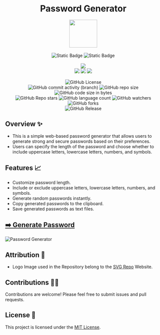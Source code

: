 <div align="center">
     <h1> Password Generator</h1>
     <img src="https://github.com/abhinavkumar2369/Password-Generator/assets/170245635/6ff820b9-828c-4077-8d8c-0d521bcb687d" height=90px width=90px/>
     <br/>
     <br/>
     <img alt="Static Badge" src="https://img.shields.io/badge/Website-red?style=for-the-badge">
     <img alt="Static Badge" src="https://img.shields.io/badge/Web%20Development-7F00FF?style=for-the-badge">
     <br/>
     <br/>
     <!-- Open Source -->
     <img src="https://badges.frapsoft.com/os/v1/open-source.svg?v=103">
     <br/>
     <!-- Contributions -->
     <img src="https://img.shields.io/static/v1.svg?label=Contributions&message=Welcome&color=#013220">
     <!-- Built By -->
     <img src="https://img.shields.io/badge/Built%20by-Abhinav%20Kumar-0059b3">
     <!-- Maintained -->
     <img src="https://img.shields.io/static/v1.svg?label=Maintained&message=Yes&color=red">
     <br/>
     <!-- --------------------------------------------- -->
     <br/>
     <!-- License -->
     <img alt="GitHub License" src="https://img.shields.io/github/license/abhinavkumar2369/Password-Generator">
     <br/>
     <!-- Commit Count -->
     <img alt="GitHub commit activity (branch)" src="https://img.shields.io/github/commit-activity/t/abhinavkumar2369/Password-Generator/main">
     <!-- Repo Size -->
     <img alt="GitHub repo size" src="https://img.shields.io/github/repo-size/abhinavkumar2369/Password-Generator?style=flat&color=orange">
     <!-- Repo Code -->
     <img alt="GitHub code size in bytes" src="https://img.shields.io/github/languages/code-size/abhinavkumar2369/Password-Generator">
     <br/>
     <img alt="GitHub Repo stars" src="https://img.shields.io/github/stars/abhinavkumar2369/Password-Generator?style=flat&color=orange">
     <!-- Language Count -->
     <img alt="GitHub language count" src="https://img.shields.io/github/languages/count/abhinavkumar2369/Password-Generator">
     <!-- Watchers -->
     <img alt="GitHub watchers" src="https://img.shields.io/github/watchers/abhinavkumar2369/Password-Generator?style=flat">
     <!-- Forks -->
     <img alt="GitHub forks" src="https://img.shields.io/github/forks/abhinavkumar2369/Password-Generator?style=flat&color=orange">
     <br/>
     <img alt="GitHub Release" src="https://img.shields.io/github/v/release/abhinavkumar2369/Password-Generator">
</div>


<!------------------------------------------------->


## Overview ✨ 
- This is a simple web-based password generator that allows users to generate strong and secure passwords based on their preferences.
- Users can specify the length of the password and choose whether to include uppercase letters, lowercase letters, numbers, and symbols.


<!------------------------------------------------->


## Features 📈
- Customize password length.
- Include or exclude uppercase letters, lowercase letters, numbers, and symbols.
- Generate random passwords instantly.
- Copy generated passwords to the clipboard.
- Save generated passwords as text files.


<!------------------------------------------------->


## [➡️ Generate Password ](https://abhinavkumar2369.github.io/Password-Generator/)
![Password Generator](https://github.com/abhinavkumar2369/Password-Generator/assets/170245635/be6e81f1-5726-4234-977a-a4d6ab9d5589)


<!------------------------------------------------->


## Attribution 🙏
- Logo Image used in the Repository belong to the [SVG Repo](https://www.svgrepo.com/) Website.


<!------------------------------------------------->


## Contributions 🧑‍💻
Contributions are welcome! Please feel free to submit issues and pull requests.

## License 🪪
This project is licensed under the [MIT License](LICENSE).
